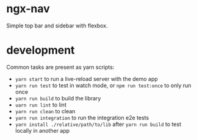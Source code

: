 # ngx-nav
Simple top bar and sidebar with flexbox.

# development
Common tasks are present as yarn scripts:

- `yarn start` to run a live-reload server with the demo app
- `yarn run test` to test in watch mode, or `npm run test:once` to only run once
- `yarn run build` to build the library
- `uarn run lint` to lint 
- `yarn run clean` to clean
- `yarn run integration` to run the integration e2e tests
- `yarn install ./relative/path/to/lib` after `yarn run build` to test locally in another app

